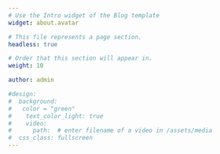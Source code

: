 ```yaml
---
# Use the Intro widget of the Blog template
widget: about.avatar

# This file represents a page section.
headless: true

# Order that this section will appear in.
weight: 10

author: admin

#design:
#  background:
#   color = "green"
#    text_color_light: true
#    video:
#      path:  # enter filename of a video in /assets/media
#  css_class: fullscreen
---
```

